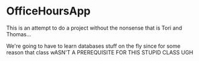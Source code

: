 # OfficeHoursApp

This is an attempt to do a project without the nonsense that is Tori and Thomas...

We're going to have to learn databases stuff on the fly since for some reason that class wASN'T A PREREQUISITE FOR THIS STUPID CLASS UGH
